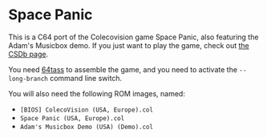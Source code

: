 # Space Panic

This is a C64 port of the Colecovision game Space Panic, also featuring the Adam's Musicbox demo. If you just want to play the game, check out [the CSDb page](https://csdb.dk/release/index.php?id=209878).

You need [64tass](http://tass64.sourceforge.net/) to assemble the game, and you need to activate the `--long-branch` command line switch.

You will also need the following ROM images, named:
* `[BIOS] ColecoVision (USA, Europe).col`
* `Space Panic (USA, Europe).col`
* `Adam's Musicbox Demo (USA) (Demo).col`